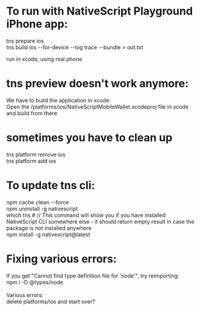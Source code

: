 # To run with NativeScript Playground iPhone app:

tns prepare ios<br>
tns build ios --for-device --log trace --bundle > out.txt<br>
<!-- try "tns build ios --for-device" and also with --release -->
<!-- tns build ios --for-device --release --bundle webpack --env.uglify -->
<!-- tns preview --bundle -->
run in xcode, using real phone

# tns preview doesn't work anymore:
We have to build the application in xcode: <br>
Open the /platforms/ios/NativeScriptMobileWallet.xcodeproj file in xcode and build from there

# sometimes you have to clean up
tns platform remove ios <br>
tns platform add ios

# To update tns cli:
npm cache clean --force <br>
npm uninstall -g nativescript <br>
which tns # // This command will show you if you have installed NativeScript CLI somewhere else - it should return empty result in case the package is not installed anywhere <br>
npm install -g nativescript@latest <br>

# Fixing various errors:
If you get "Cannot find type definition file for 'node'", try reimporting: <br>
npm i -D @types/node
<br><br>
Various errors:<br>
delete platforms/ios and start over?